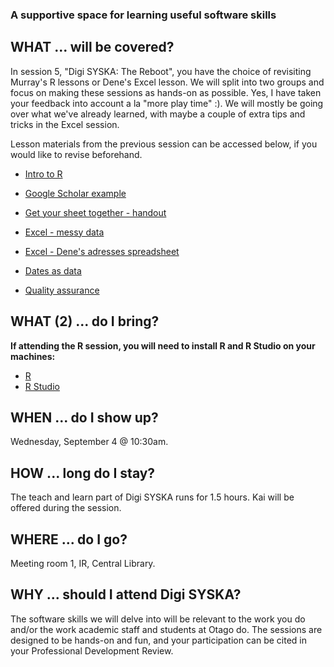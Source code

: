 ### A supportive space for learning useful software skills

## WHAT ... will be covered?
In session 5, "Digi SYSKA: The Reboot", you have the choice of revisiting Murray's R lessons or Dene's Excel lesson. We will split into two groups and focus on making these sessions as hands-on as possible. Yes, I have taken your feedback into account a la "more play time" :). We will mostly be going over what we've already learned, with maybe a couple of extra tips and tricks in the Excel session. 

Lesson materials from the previous session can be accessed below, if you would like to revise beforehand.
* [Intro to R](intro_to_r.html)
* [Google Scholar example](google_scholar_example.html)
* [Get your sheet together - handout](DigiSYSKA1_handout.pdf)
* [Excel - messy data](SAFI_messy_DigiSYSKA.xlsx)
* [Excel - Dene's adresses spreadsheet](DigiSYSKA_Copy_of_US_Students.xlsx)

* [Dates as data](SAFI_dates.xlsx)
* [Quality assurance](SAFI_clean.xlsx)

## WHAT (2) ... do I bring?
**If attending the R session, you will need to install R and R Studio on your machines:** 
* [R](https://cran.r-project.org/)
* [R Studio](https://www.rstudio.com/products/rstudio/download/)

## WHEN ... do I show up?
Wednesday, September 4 @ 10:30am. 

## HOW ... long do I stay?
The teach and learn part of Digi SYSKA runs for 1.5 hours. Kai will be offered during the session.

## WHERE ... do I go?
Meeting room 1, IR, Central Library.

## WHY ... should I attend Digi SYSKA?
The software skills we will delve into will be relevant to the work you do and/or the work academic staff and students at Otago do. The sessions are designed to be hands-on and fun, and your participation can be cited in your Professional Development Review. 

